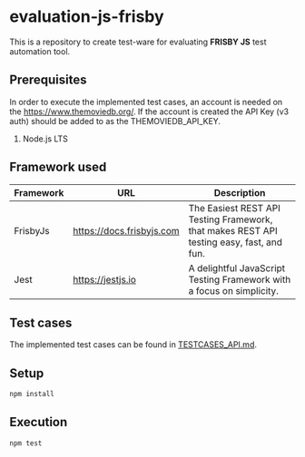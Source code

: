 
# evaluation-js-frisby


This is a repository to create test-ware for evaluating **FRISBY JS** test automation tool.


## Prerequisites
In order to execute the implemented test cases, an account is needed on the https://www.themoviedb.org/. If the account is created the API Key (v3 auth) should be added to as the THEMOVIEDB_API_KEY.

1. Node.js LTS

## Framework used

| Framework | URL                       | Description                                                                             |
|-----------|---------------------------|-----------------------------------------------------------------------------------------|
| FrisbyJs  | https://docs.frisbyjs.com | The Easiest REST API Testing Framework, that makes REST API testing easy, fast, and fun.|
| Jest      | https://jestjs.io         | A delightful JavaScript Testing Framework with a focus on simplicity.                   |


## Test cases

The implemented test cases can be found in [TESTCASES_API.md](TESTCASES_API.md).

## Setup

```bash
npm install
```


## Execution

```bash
npm test
```
